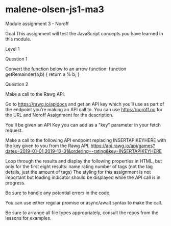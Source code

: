# malene-olsen-js1-ma3
 Module assignment 3 - Noroff

Goal
This assignment will test the JavaScript concepts you have learned in this module.


Level 1

Question 1

Convert the function below to an arrow function:
function getRemainder(a,b) {
return a % b;
}


Question 2

Make a call to the Rawg API.

Go to https://rawg.io/apidocs and get an API key which you’ll use as part of the endpoint you’re making an API call to. You can use https://noroff.no for the URL and Noroff Assignment for the description.

You'll be given an API Key you can add as a "key" parameter in your fetch request.

Make a call to the following API endpoint replacing INSERTAPIKEYHERE with the key given to you from the Rawg API.
https://api.rawg.io/api/games?dates=2019-01-01,2019-12-31&ordering=-rating&key=INSERTAPIKEYHERE

Loop through the results and display the following properties in HTML, but only for the first eight results:
name
rating
number of tags (not the tag details, just the amount of tags)
The styling for this assignment is not important but loading indicator should be displayed while the API call is in progress.

Be sure to handle any potential errors in the code.

You can use either regular promise or async/await syntax to make the call.

Be sure to arrange all file types appropriately, consult the repos from the lessons for examples.
